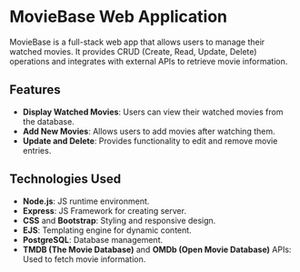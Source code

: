 # MovieBase Web Application

MovieBase is a full-stack web app that allows users to manage their watched movies. It provides CRUD (Create, Read, Update, Delete) operations and integrates with external APIs to retrieve movie information.

## Features

- **Display Watched Movies**: Users can view their watched movies from the database.
- **Add New Movies**: Allows users to add movies after watching them.
- **Update and Delete**: Provides functionality to edit and remove movie entries.

## Technologies Used

- **Node.js**: JS runtime environment.
- **Express**: JS Framework for creating server.
- **CSS** and **Bootstrap**: Styling and responsive design.
- **EJS**: Templating engine for dynamic content.
- **PostgreSQL**: Database management.
- **TMDB (The Movie Database)** and **OMDb (Open Movie Database)** APIs: Used to fetch movie information.